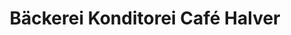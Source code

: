 ---
title: "Bäckerei Konditorei Café Halver"
url: /frechen/baeckerei-konditorei-cafe-halver/
shop: Bäckerei
---